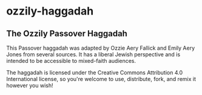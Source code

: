 # ozzily-haggadah

## The Ozzily Passover Haggadah
This Passover haggadah was adapted by Ozzie Aery Fallick and Emily Aery Jones from several sources. It has a liberal Jewish perspective and is intended to be accessible to mixed-faith audiences.

The haggadah is licensed under the Creative Commons Attribution 4.0 International license, so you're welcome to use, distribute, fork, and remix it however you wish!
